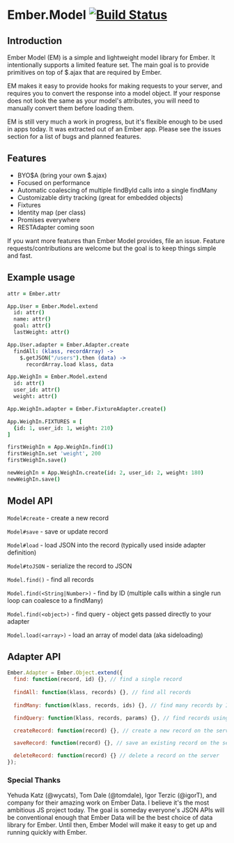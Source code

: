 # Ember.Model [![Build Status](https://travis-ci.org/ebryn/ember-model.png?branch=master)](https://travis-ci.org/ebryn/ember-model)

## Introduction

Ember Model (EM) is a simple and lightweight model library for Ember. It intentionally supports a limited feature set. The main goal is to provide primitives on top of $.ajax that are required by Ember.

EM makes it easy to provide hooks for making requests to your server, and requires you to convert the response into a model object. If your response does not look the same as your model's attributes, you will need to manually convert them before loading them.

EM is still very much a work in progress, but it's flexible enough to be used in apps today. It was extracted out of an Ember app. Please see the issues section for a list of bugs and planned features.

## Features

- BYO$A (bring your own $.ajax)
- Focused on performance
- Automatic coalescing of multiple findById calls into a single findMany
- Customizable dirty tracking (great for embedded objects)
- Fixtures
- Identity map (per class)
- Promises everywhere
- RESTAdapter coming soon

If you want more features than Ember Model provides, file an issue. Feature requests/contributions are welcome but the goal is to keep things simple and fast.

## Example usage

```coffeescript
attr = Ember.attr

App.User = Ember.Model.extend
  id: attr()
  name: attr()
  goal: attr()
  lastWeight: attr()

App.User.adapter = Ember.Adapter.create
  findAll: (klass, recordArray) ->
    $.getJSON("/users").then (data) ->
      recordArray.load klass, data

App.WeighIn = Ember.Model.extend
  id: attr()
  user_id: attr()
  weight: attr()

App.WeighIn.adapter = Ember.FixtureAdapter.create()

App.WeighIn.FIXTURES = [
  {id: 1, user_id: 1, weight: 210}
]

firstWeighIn = App.WeighIn.find(1)
firstWeighIn.set 'weight', 200
firstWeighIn.save()

newWeighIn = App.WeighIn.create(id: 2, user_id: 2, weight: 180)
newWeighIn.save()


```

## Model API

`Model#create` - create a new record

`Model#save` - save or update record

`Model#load` - load JSON into the record (typically used inside adapter definition)

`Model#toJSON` - serialize the record to JSON

`Model.find()` - find all records

`Model.find(<String|Number>)` - find by ID (multiple calls within a single run loop can coalesce to a findMany)

`Model.find(<object>)` - find query - object gets passed directly to your adapter

`Model.load(<array>)` - load an array of model data (aka sideloading)

## Adapter API

```javascript
Ember.Adapter = Ember.Object.extend({
  find: function(record, id) {}, // find a single record
  
  findAll: function(klass, records) {}, // find all records
  
  findMany: function(klass, records, ids) {}, // find many records by ID (batch find)

  findQuery: function(klass, records, params) {}, // find records using a query

  createRecord: function(record) {}, // create a new record on the server

  saveRecord: function(record) {}, // save an existing record on the server

  deleteRecord: function(record) {} // delete a record on the server
});
```

### Special Thanks

Yehuda Katz (@wycats), Tom Dale (@tomdale), Igor Terzic (@igorT), and company for their amazing work on Ember Data. I believe it's the most ambitious JS project today. The goal is someday everyone's JSON APIs will be conventional enough that Ember Data will be the best choice of data library for Ember. Until then, Ember Model will make it easy to get up and running quickly with Ember.
